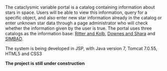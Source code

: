The cataclysmic variable portal is a catalog containing information about stars in space. Users will be able to view this information, query for a specific object, and also enter new star information already in the catalog or enter unknown star data through a page administrator who will check whether the information given by the user is true.
The portal uses three catalogs as the information base: [Ritter and Kolb](https://wwwmpa.mpa-garching.mpg.de/RKcat/cbcat), [Downes and Shara](https://archive.stsci.edu/prepds/cvcat/ASCII_Report.html) and [SIMBAD](http://simbad.u-strasbg.fr/simbad/).

The system is being developed in JSP, with Java version 7, Tomcat 7.0.55, HTML5 and CSS3

**The project is still under construction**
